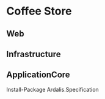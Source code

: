 # Coffee Store

## Web

## Infrastructure

## ApplicationCore

Install-Package Ardalis.Specification